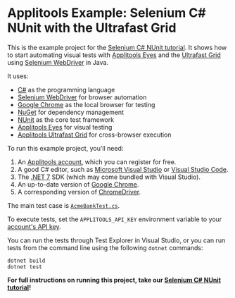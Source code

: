 # Applitools Example: Selenium C# NUnit with the Ultrafast Grid

This is the example project for the [Selenium C# NUnit tutorial](https://applitools.com/tutorials/quickstart/web/selenium/c-sharp).
It shows how to start automating visual tests
with [Applitools Eyes](https://applitools.com/platform/eyes/)
and the [Ultrafast Grid](https://applitools.com/platform/ultrafast-grid/)
using [Selenium WebDriver](https://www.selenium.dev/) in Java.

It uses:

* [C#](https://learn.microsoft.com/en-us/dotnet/csharp/) as the programming language
* [Selenium WebDriver](https://www.selenium.dev/) for browser automation
* [Google Chrome](https://www.google.com/chrome/downloads/) as the local browser for testing
* [NuGet](https://www.nuget.org/) for dependency management
* [NUnit](https://nunit.org/) as the core test framework
* [Applitools Eyes](https://applitools.com/platform/eyes/) for visual testing
* [Applitools Ultrafast Grid](https://applitools.com/platform/ultrafast-grid/) for cross-browser execution

To run this example project, you'll need:

1. An [Applitools account](https://auth.applitools.com/users/register), which you can register for free.
2. A good C# editor, such as [Microsoft Visual Studio](https://visualstudio.microsoft.com/)
   or [Visual Studio Code](https://code.visualstudio.com/docs/languages/csharp).
3. The [.NET 7](https://dotnet.microsoft.com/en-us/download/dotnet/7.0) SDK (which may come bundled with Visual Studio).
4. An up-to-date version of [Google Chrome](https://www.google.com/chrome/downloads/).
5. A corresponding version of [ChromeDriver](https://chromedriver.chromium.org/downloads).

The main test case is [`AcmeBankTest.cs`](Applitools.Example.Tests/AcmeBankTest.cs).

To execute tests, set the `APPLITOOLS_API_KEY` environment variable
to your [account's API key](https://applitools.com/tutorials/guides/getting-started/registering-an-account).

You can run the tests through Test Explorer in Visual Studio,
or you can run tests from the command line using the following `dotnet` commands:

```
dotnet build
dotnet test
```

**For full instructions on running this project, take our
[Selenium C# NUnit tutorial](https://applitools.com/tutorials/quickstart/web/selenium/c-sharp)!**